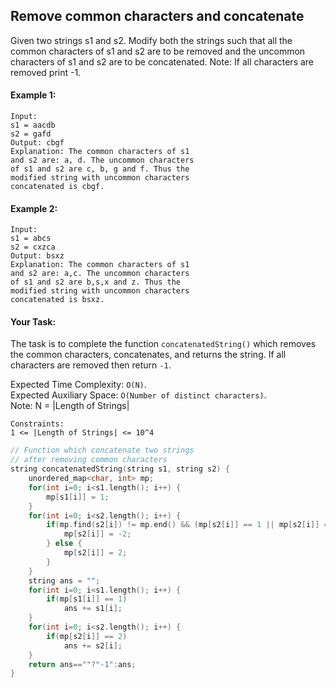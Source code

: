 ## Remove common characters and concatenate

Given two strings s1 and s2. Modify both the strings such that all the common characters of s1 and s2 are to be removed and the uncommon characters of s1 and s2 are to be concatenated.
Note: If all characters are removed print -1.

#### Example 1:

```
Input:
s1 = aacdb
s2 = gafd
Output: cbgf
Explanation: The common characters of s1
and s2 are: a, d. The uncommon characters
of s1 and s2 are c, b, g and f. Thus the
modified string with uncommon characters
concatenated is cbgf.
```

#### Example 2:

```
Input:
s1 = abcs
s2 = cxzca
Output: bsxz
Explanation: The common characters of s1
and s2 are: a,c. The uncommon characters
of s1 and s2 are b,s,x and z. Thus the
modified string with uncommon characters
concatenated is bsxz.
```

#### Your Task:

The task is to complete the function `concatenatedString()` which removes the common characters, concatenates, and returns the string. If all characters are removed then return `-1`.

Expected Time Complexity: `O(N)`.  
Expected Auxiliary Space: `O(Number of distinct characters)`.  
Note: N = |Length of Strings|

```
Constraints:
1 <= |Length of Strings| <= 10^4
```

```c++
// Function which concatenate two strings
// after removing common characters
string concatenatedString(string s1, string s2) {
    unordered_map<char, int> mp;
    for(int i=0; i<s1.length(); i++) {
        mp[s1[i]] = 1;
    }
    for(int i=0; i<s2.length(); i++) {
        if(mp.find(s2[i]) != mp.end() && (mp[s2[i]] == 1 || mp[s2[i]] == -2)) {
            mp[s2[i]] = -2;
        } else {
            mp[s2[i]] = 2;
        }
    }
    string ans = "";
    for(int i=0; i<s1.length(); i++) {
        if(mp[s1[i]] == 1)
            ans += s1[i];
    }
    for(int i=0; i<s2.length(); i++) {
        if(mp[s2[i]] == 2)
            ans += s2[i];
    }
    return ans==""?"-1":ans;
}
```
